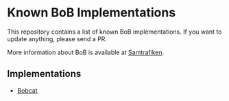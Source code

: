 # Known BoB Implementations

This repository contains a list of known BoB implementations. If you want to update anything, please send a PR.

More information about BoB is available at [Samtrafiken](https://bob.samtrafiken.se).

## Implementations

- [Bobcat](bobcat.md)

